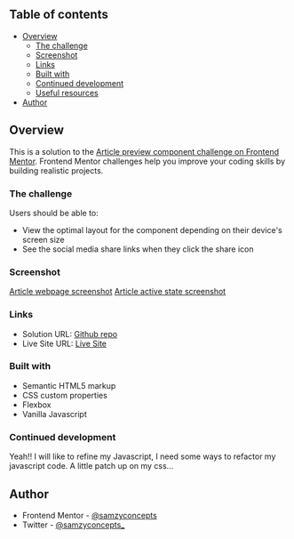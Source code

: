  ## Table of contents

- [Overview](#overview)
  - [The challenge](#the-challenge)
  - [Screenshot](#screenshot)
  - [Links](#links)
  - [Built with](#built-with)
  - [Continued development](#continued-development)
  - [Useful resources](#useful-resources)
- [Author](#author)


## Overview
This is a solution to the [Article preview component challenge on Frontend Mentor](https://www.frontendmentor.io/challenges/article-preview-component-dYBN_pYFT). Frontend Mentor challenges help you improve your coding skills by building realistic projects. 

### The challenge

Users should be able to:

- View the optimal layout for the component depending on their device's screen size
- See the social media share links when they click the share icon

### Screenshot

[Article webpage screenshot](./images/article-webpage.jpg)
[Article active state screenshot](./images/article-active-state.jpg)

### Links

- Solution URL: [Github repo](https://github.com/samzyconcepts/article-preview)
- Live Site URL: [Live Site](https://article-preview-samzyconcepts.vercel.app)

### Built with

- Semantic HTML5 markup
- CSS custom properties
- Flexbox
- Vanilla Javascript


### Continued development

Yeah!! I will like to refine my Javascript, I need some ways to refactor my javascript code.
A little patch up on my css...


## Author

- Frontend Mentor - [@samzyconcepts](https://www.frontendmentor.io/profile/samzyconcepts)
- Twitter - [@samzyconcepts_](https://www.twitter.com/samzyconcepts_)